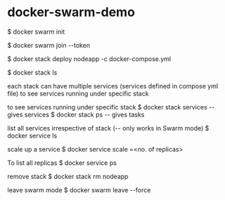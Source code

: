 # docker-swarm-demo

$ docker swarm init

$ docker swarm join --token <token>

$ docker stack deploy nodeapp -c docker-compose.yml

$ docker stack ls

each stack can have multiple services (services defined in compose yml file)
to see services running under specific stack

to see services running under specific stack
$ docker stack services <service> -- gives services
$ docker stack ps <service> -- gives tasks

list all services irrespective of stack (-- only works in Swarm mode)
$ docker service ls  

scale up a service
$ docker service scale <service-name>=<no. of replicas>

To list all replicas
$ docker service ps <service-name>

remove stack
$ docker stack rm nodeapp

leave swarm mode
$ docker swarm leave --force
